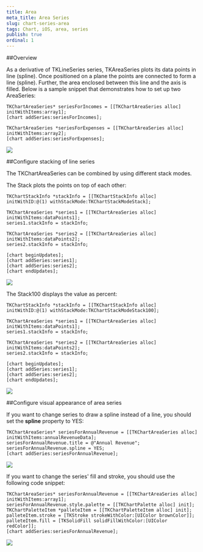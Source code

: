 ```yaml
---
title: Area
meta_title: Area Series
slug: chart-series-area
tags: Chart, iOS, area, series
publish: true
ordinal: 1
---
```


##Overview

As a derivative of TKLineSeries series, TKAreaSeries plots its data points in line (spline). Once positioned on a plane the points are connected to form a line (spline). Further, the area enclosed between this line and the axis is filled. Below is a sample snippet that demonstrates how to set up two AreaSeries:

	TKChartAreaSeries* seriesForIncomes = [[TKChartAreaSeries alloc] initWithItems:array1];
	[chart addSeries:seriesForIncomes];
    
	TKChartAreaSeries *seriesForExpenses = [[TKChartAreaSeries alloc] initWithItems:array2];
	[chart addSeries:seriesForExpenses];

<img src="../images/chart-series-area001.png"/>

##Configure stacking of line series

The TKChartAreaSeries can be combined by using different stack modes.

The Stack plots the points on top of each other:

	TKChartStackInfo *stackInfo = [[TKChartStackInfo alloc] initWithID:@(1) withStackMode:TKChartStackModeStack];

	TKChartAreaSeries *series1 = [[TKChartAreaSeries alloc] initWithItems:dataPoints1];
	series1.stackInfo = stackInfo;

	TKChartAreaSeries *series2 = [[TKChartAreaSeries alloc] initWithItems:dataPoints2];
	series2.stackInfo = stackInfo;

	[chart beginUpdates];
	[chart addSeries:series1];
	[chart addSeries:series2];
	[chart endUpdates];

<img src="../images/chart-series-area004.png"/>

The Stack100 displays the value as percent:

	TKChartStackInfo *stackInfo = [[TKChartStackInfo alloc] initWithID:@(1) withStackMode:TKChartStackModeStack100];

	TKChartAreaSeries *series1 = [[TKChartAreaSeries alloc] initWithItems:dataPoints1];
	series1.stackInfo = stackInfo;

	TKChartAreaSeries *series2 = [[TKChartAreaSeries alloc] initWithItems:dataPoints2];
	series2.stackInfo = stackInfo;

	[chart beginUpdates];
	[chart addSeries:series1];
	[chart addSeries:series2];
	[chart endUpdates];

<img src="../images/chart-series-area005.png"/>

##Configure visual appearance of area series

If you want to change series to draw a spline instead of a line, you should set the **spline** property to YES:

	TKChartAreaSeries* seriesForAnnualRevenue = [[TKChartAreaSeries alloc] initWithItems:annualRevenueData];
	seriesForAnnualRevenue.title = @"Annual Revenue";
	seriesForAnnualRevenue.spline = YES;
	[chart addSeries:seriesForAnnualRevenue];

<img src="../images/chart-series-area002.png"/>

If you want to change the series' fill and stroke, you should use the following code snippet:

	TKChartAreaSeries* seriesForAnnualRevenue = [[TKChartAreaSeries alloc] initWithItems:array1];
	seriesForAnnualRevenue.style.palette = [[TKChartPalette alloc] init];
	TKChartPaletteItem *palleteItem = [[TKChartPaletteItem alloc] init];
	palleteItem.stroke = [TKStroke strokeWithColor:[UIColor brownColor]];
	palleteItem.fill = [TKSolidFill solidFillWithColor:[UIColor redColor]];
	[chart addSeries:seriesForAnnualRevenue];

<img src="../images/chart-series-area003.png"/>
